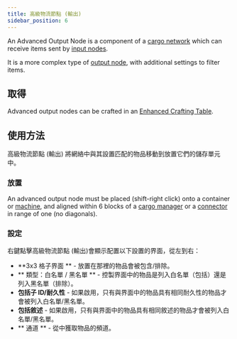 ```yaml
---
title: 高級物流節點 (輸出)
sidebar_position: 6
---
```


An Advanced Output Node is a component of a [cargo network](Cargo-Management.md) which can receive items sent by [input nodes](Input-Node.md).

It is a more complex type of [output node](Output-Node.md), with additional settings to filter items.

## 取得

Advanced output nodes can be crafted in an [Enhanced Crafting Table](../Basic-Machines/Enhanced-Crafting-Table.md).

## 使用方法

高級物流節點 (輸出) 將網絡中與其設置匹配的物品移動到放置它們的儲存單元中。

### 放置

An advanced output node must be placed (shift-right click) onto a container or [machine](../Electric-Machines/Electric-Machines.md), and aligned within 6 blocks of a [cargo manager](Cargo-Manager.md) or a [connector](Connector-Node.md) in range of one (no diagonals).

### 設定

右鍵點擊高級物流節點 (輸出)會顯示配置以下設置的界面，從左到右：

* **3x3 格子界面 ** - 放置在那裡的物品會被包含/排除。
* ** 類型：白名單 / 黑名單 ** - 控製界面中的物品是列入白名單（包括）還是列入黑名單（排除）。
* **包括子 ID/耐久性** - 如果啟用，只有與界面中的物品具有相同耐久性的物品才會被列入白名單/黑名單。
* **包括敘述** - 如果啟用，只有與界面中的物品具有相同敘述的物品才會被列入白名單/黑名單。
* ** 通道 ** - 從中獲取物品的頻道。
